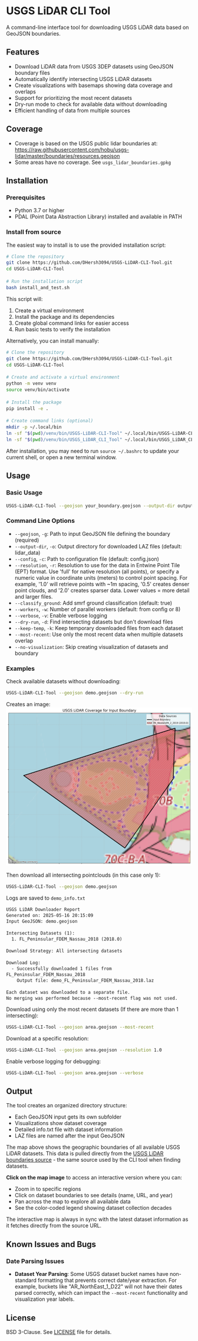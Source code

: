 # USGS LiDAR CLI Tool

A command-line interface tool for downloading USGS LiDAR data based on GeoJSON boundaries.

## Features

- Download LiDAR data from USGS 3DEP datasets using GeoJSON boundary files
- Automatically identify intersecting USGS LiDAR datasets
- Create visualizations with basemaps showing data coverage and overlaps
- Support for prioritizing the most recent datasets
- Dry-run mode to check for available data without downloading
- Efficient handling of data from multiple sources

## Coverage
- Coverage is based on the USGS public lidar boundaries at: https://raw.githubusercontent.com/hobu/usgs-lidar/master/boundaries/resources.geojson
- Some areas have no coverage. See `usgs_lidar_boundaries.gpkg`

## Installation

### Prerequisites

- Python 3.7 or higher
- PDAL (Point Data Abstraction Library) installed and available in PATH

### Install from source

The easiest way to install is to use the provided installation script:

```bash
# Clone the repository
git clone https://github.com/DHersh3094/USGS-LiDAR-CLI-Tool.git
cd USGS-LiDAR-CLI-Tool

# Run the installation script
bash install_and_test.sh
```

This script will:
1. Create a virtual environment
2. Install the package and its dependencies
3. Create global command links for easier access
4. Run basic tests to verify the installation

Alternatively, you can install manually:

```bash
# Clone the repository
git clone https://github.com/DHersh3094/USGS-LiDAR-CLI-Tool.git
cd USGS-LiDAR-CLI-Tool

# Create and activate a virtual environment
python -m venv venv
source venv/bin/activate

# Install the package
pip install -e .

# Create command links (optional)
mkdir -p ~/.local/bin
ln -sf "$(pwd)/venv/bin/USGS-LiDAR-CLI-Tool" ~/.local/bin/USGS-LiDAR-CLI-Tool
ln -sf "$(pwd)/venv/bin/USGS_LiDAR_CLI_Tool" ~/.local/bin/USGS_LiDAR_CLI_Tool
```

After installation, you may need to run `source ~/.bashrc` to update your current shell, or open a new terminal window.

## Usage

### Basic Usage

```bash
USGS-LiDAR-CLI-Tool --geojson your_boundary.geojson --output-dir output_directory
```

### Command Line Options

- `--geojson`, `-g`: Path to input GeoJSON file defining the boundary (required)
- `--output-dir`, `-o`: Output directory for downloaded LAZ files (default: lidar_data)
- `--config`, `-c`: Path to configuration file (default: config.json)
- `--resolution`, `-r`: Resolution to use for the data in Entwine Point Tile (EPT) format. Use 'full' for native resolution (all points), or specify a numeric value in coordinate units (meters) to control point spacing. For example, '1.0' will retrieve points with ~1m spacing, '0.5' creates denser point clouds, and '2.0' creates sparser data. Lower values = more detail and larger files.
- `--classify_ground`: Add smrf ground classification (default: true)
- `--workers`, `-w`: Number of parallel workers (default: from config or 8)
- `--verbose`, `-v`: Enable verbose logging
- `--dry-run`, `-d`: Find intersecting datasets but don't download files
- `--keep-temp`, `-k`: Keep temporary downloaded files from each dataset
- `--most-recent`: Use only the most recent data when multiple datasets overlap
- `--no-visualization`: Skip creating visualization of datasets and boundary

### Examples

Check available datasets without downloading:
```bash
USGS-LiDAR-CLI-Tool --geojson demo.geojson --dry-run
```

Creates an image:
![Demo Coverage](images/demo_coverage.png)


Then download all intersecting pointclouds (in this case only 1):
```bash
USGS-LiDAR-CLI-Tool --geojson demo.geojson
```

Logs are saved to `demo_info.txt`
```
USGS LiDAR Downloader Report
Generated on: 2025-05-16 20:15:09
Input GeoJSON: demo.geojson

Intersecting Datasets (1):
  1. FL_Peninsular_FDEM_Nassau_2018 (2018.0)

Download Strategy: All intersecting datasets

Download Log:
  - Successfully downloaded 1 files from FL_Peninsular_FDEM_Nassau_2018
    Output file: demo_FL_Peninsular_FDEM_Nassau_2018.laz

Each dataset was downloaded to a separate file.
No merging was performed because --most-recent flag was not used.
```

Download using only the most recent datasets (If there are more than 1 intersecting):
```bash
USGS-LiDAR-CLI-Tool --geojson area.geojson --most-recent
```

Download at a specific resolution:
```bash
USGS-LiDAR-CLI-Tool --geojson area.geojson --resolution 1.0
```

Enable verbose logging for debugging:
```bash
USGS-LiDAR-CLI-Tool --geojson area.geojson --verbose
```

## Output

The tool creates an organized directory structure:
- Each GeoJSON input gets its own subfolder
- Visualizations show dataset coverage
- Detailed info.txt file with dataset information
- LAZ files are named after the input GeoJSON


The map above shows the geographic boundaries of all available USGS LiDAR datasets. This data is pulled directly from the [USGS LiDAR boundaries source](https://raw.githubusercontent.com/hobu/usgs-lidar/master/boundaries/resources.geojson) - the same source used by the CLI tool when finding datasets.

**Click on the map image** to access an interactive version where you can:
- Zoom in to specific regions
- Click on dataset boundaries to see details (name, URL, and year)
- Pan across the map to explore all available data
- See the color-coded legend showing dataset collection decades

The interactive map is always in sync with the latest dataset information as it fetches directly from the source URL.

## Known Issues and Bugs

### Date Parsing Issues

- **Dataset Year Parsing**: Some USGS dataset bucket names have non-standard formatting that prevents correct date/year extraction. For example, buckets like "AR_NorthEast_1_D22" will not have their dates parsed correctly, which can impact the `--most-recent` functionality and visualization year labels.

## License

BSD 3-Clause. See [LICENSE](LICENSE) file for details.
